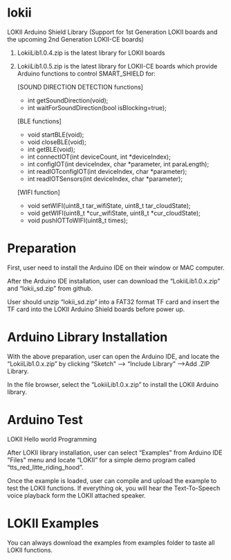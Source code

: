 # lokii
LOKII Arduino Shield Library (Support for 1st Generation LOKII boards and the upcoming  2nd Generation LOKII-CE boards) <p>
1) LokiiLib1.0.4.zip is the latest library for LOKII boards <p>
2) LokiiLib1.0.5.zip is the latest library for LOKII-CE boards which provide Arduino functions to control SMART_SHIELD  for:
    
	
    [SOUND DIRECTION DETECTION functions]	 <p>
    - int getSoundDirection(void);
    - int waitForSoundDirection(bool isBlocking=true);

    [BLE functions] <p>
    - void startBLE(void);
    - void closeBLE(void);
    - int getBLE(void);
    - int connectIOT(int deviceCount, int *deviceIndex);
    - int configIOT(int deviceIndex, char *parameter, int paraLength);  
    - int readIOTconfigIOT(int deviceIndex, char *parameter);
    - int readIOTSensors(int deviceIndex, char *parameter);	

    [WIFI function] <p>
    - void setWIFI(uint8_t tar_wifiState, uint8_t tar_cloudState);
    - void getWIFI(uint8_t *cur_wifiState, uint8_t *cur_cloudState);
    - void pushIOTToWIFI(uint8_t times);
  

# Preparation
First, user need to install the Arduino IDE on their window or MAC computer.

After the Arduino IDE installation, user can download the “LokiiLib1.0.x.zip”
and “lokii_sd.zip” from github.

User should unzip “lokii_sd.zip” into a FAT32 format TF card and insert the
TF card into the LOKII Arduino Shield boards before power up.

# Arduino Library Installation
With the above preparation, user can open the Arduino IDE, and locate the
“LokiiLib1.0.x.zip” by clicking “Sketch” —> “Include Library” —>Add .ZIP
Library.

In the file browser, select the “LokiiLib1.0.x.zip” to install the LOKII Arduino
library.

# Arduino Test

LOKII Hello world Programming<p>
After LOKII library installation, user can select  “Examples” from Arduino IDE "Files" menu and locate “LOKII”
for a simple demo program called “tts_red_litte_riding_hood”.

Once the example is loaded, user can compile and upload the example to
test the LOKII functions. If everything ok, you will hear the Text-To-Speech
voice playback form the LOKII attached speaker.

# LOKII Examples
You can always download the examples from examples folder to taste all LOKII functions.


